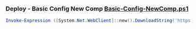 ### Deploy - Basic Config New Comp [Basic-Config-NewComp.ps1][1]
```powershell
Invoke-Expression ([System.Net.WebClient]::new().DownloadString('https://raw.githubusercontent.com/Woznet/Woz-Assemblies/main/Config-Computer/Basic-Config-NewComp.ps1'))
```

[1]: https://github.com/Woznet/Woz-Assemblies/blob/main/Config-Computer/Basic-Config-NewComp.ps1
